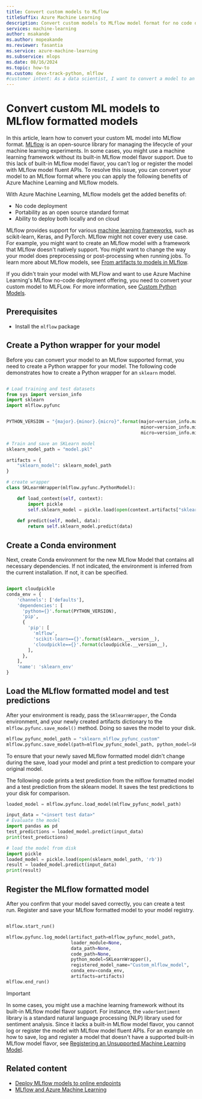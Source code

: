 ```yaml
---
title: Convert custom models to MLflow
titleSuffix: Azure Machine Learning
description: Convert custom models to MLflow model format for no code deployment with endpoints in Azure Machine Learning.
services: machine-learning
author: msakande
ms.author: mopeakande
ms.reviewer: fasantia
ms.service: azure-machine-learning
ms.subservice: mlops
ms.date: 08/16/2024
ms.topic: how-to
ms.custom: devx-track-python, mlflow
#customer intent: As a data scientist, I want to convert a model to an MLflow format to use the benefits of MLflow.
---
```


# Convert custom ML models to MLflow formatted models

In this article, learn how to convert your custom ML model into MLflow format. [MLflow](https://www.mlflow.org) is an open-source library for managing the lifecycle of your machine learning experiments. In some cases, you might use a machine learning framework without its built-in MLflow model flavor support. Due to this lack of built-in MLflow model flavor, you can't log or register the model with MLflow model fluent APIs. To resolve this issue, you can convert your model to an MLflow format where you can apply the following benefits of Azure Machine Learning and MLflow models.

With Azure Machine Learning, MLflow models get the added benefits of:

- No code deployment
- Portability as an open source standard format
- Ability to deploy both locally and on cloud

MLflow provides support for various [machine learning frameworks](https://mlflow.org/docs/latest/models.html#built-in-model-flavors), such as scikit-learn, Keras, and PyTorch. MLflow might not cover every use case. For example, you might want to create an MLflow model with a framework that MLflow doesn't natively support. You might want to change the way your model does preprocessing or post-processing when running jobs. To learn more about MLflow models, see [From artifacts to models in MLflow](concept-mlflow-models.md).

If you didn't train your model with MLFlow and want to use Azure Machine Learning's MLflow no-code deployment offering, you need to convert your custom model to MLFLow. For more information, see [Custom Python Models](https://mlflow.org/docs/latest/models.html#custom-python-models).

## Prerequisites

- Install the `mlflow` package

## Create a Python wrapper for your model

Before you can convert your model to an MLflow supported format, you need to create a Python wrapper for your model. The following code demonstrates how to create a Python wrapper for an `sklearn` model.

```python

# Load training and test datasets
from sys import version_info
import sklearn
import mlflow.pyfunc


PYTHON_VERSION = "{major}.{minor}.{micro}".format(major=version_info.major,
                                                  minor=version_info.minor,
                                                  micro=version_info.micro)

# Train and save an SKLearn model
sklearn_model_path = "model.pkl"

artifacts = {
    "sklearn_model": sklearn_model_path
}

# create wrapper
class SKLearnWrapper(mlflow.pyfunc.PythonModel):

    def load_context(self, context):
        import pickle
        self.sklearn_model = pickle.load(open(context.artifacts["sklearn_model"], 'rb'))
    
    def predict(self, model, data):
        return self.sklearn_model.predict(data)
```

## Create a Conda environment

Next, create Conda environment for the new MLflow Model that contains all necessary dependencies. If not indicated, the environment is inferred from the current installation. If not, it can be specified.

```python

import cloudpickle
conda_env = {
    'channels': ['defaults'],
    'dependencies': [
      'python={}'.format(PYTHON_VERSION),
      'pip',
      {
        'pip': [
          'mlflow',
          'scikit-learn=={}'.format(sklearn.__version__),
          'cloudpickle=={}'.format(cloudpickle.__version__),
        ],
      },
    ],
    'name': 'sklearn_env'
}
```

## Load the MLflow formatted model and test predictions

After your environment is ready, pass the `SKlearnWrapper`, the Conda environment, and your newly created artifacts dictionary to the `mlflow.pyfunc.save_model()` method. Doing so saves the model to your disk.

```python
mlflow_pyfunc_model_path = "sklearn_mlflow_pyfunc_custom"
mlflow.pyfunc.save_model(path=mlflow_pyfunc_model_path, python_model=SKLearnWrapper(), conda_env=conda_env, artifacts=artifacts)
```

To ensure that your newly saved MLflow formatted model didn't change during the save, load your model and print a test prediction to compare your original model.

The following code prints a test prediction from the mlflow formatted model and a test prediction from the sklearn model. It saves the test predictions to your disk for comparison.

```python
loaded_model = mlflow.pyfunc.load_model(mlflow_pyfunc_model_path)

input_data = "<insert test data>"
# Evaluate the model
import pandas as pd
test_predictions = loaded_model.predict(input_data)
print(test_predictions)

# load the model from disk
import pickle
loaded_model = pickle.load(open(sklearn_model_path, 'rb'))
result = loaded_model.predict(input_data)
print(result)
```

## Register the MLflow formatted model

After you confirm that your model saved correctly, you can create a test run. Register and save your MLflow formatted model to your model registry.

```python

mlflow.start_run()

mlflow.pyfunc.log_model(artifact_path=mlflow_pyfunc_model_path, 
                        loader_module=None, 
                        data_path=None, 
                        code_path=None,
                        python_model=SKLearnWrapper(),
                        registered_model_name="Custom_mlflow_model", 
                        conda_env=conda_env,
                        artifacts=artifacts)
mlflow.end_run()
```

> [!IMPORTANT]
> In some cases, you might use a machine learning framework without its built-in MLflow model flavor support. For instance, the `vaderSentiment` library is a standard natural language processing (NLP) library used for sentiment analysis. Since it lacks a built-in MLflow model flavor, you cannot log or register the model with MLflow model fluent APIs. For an example on how to save, log and register a model that doesn't have a supported built-in MLflow model flavor, see [Registering an Unsupported Machine Learning Model](https://mlflow.org/docs/latest/model-registry.html#registering-an-unsupported-machine-learning-model).

## Related content

- [Deploy MLflow models to online endpoints](how-to-deploy-mlflow-models-online-endpoints.md)
- [MLflow and Azure Machine Learning](concept-mlflow.md)
